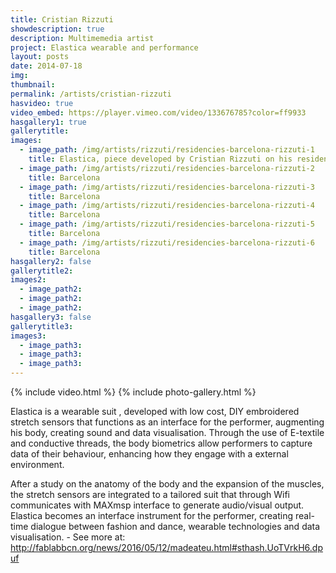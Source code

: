 ```yaml
---
title: Cristian Rizzuti
showdescription: true
description: Multimemedia artist
project: Elastica wearable and performance
layout: posts
date: 2014-07-18
img: 
thumbnail: 
permalink: /artists/cristian-rizzuti
hasvideo: true
video_embed: https://player.vimeo.com/video/133676785?color=ff9933
hasgallery1: true   
gallerytitle: 
images:
  - image_path: /img/artists/rizzuti/residencies-barcelona-rizzuti-1
    title: Elastica, piece developed by Cristian Rizzuti on his residency @ Fab Lab Barcelona
  - image_path: /img/artists/rizzuti/residencies-barcelona-rizzuti-2
    title: Barcelona
  - image_path: /img/artists/rizzuti/residencies-barcelona-rizzuti-3
    title: Barcelona
  - image_path: /img/artists/rizzuti/residencies-barcelona-rizzuti-4
    title: Barcelona
  - image_path: /img/artists/rizzuti/residencies-barcelona-rizzuti-5
    title: Barcelona
  - image_path: /img/artists/rizzuti/residencies-barcelona-rizzuti-6
    title: Barcelona
hasgallery2: false       
gallerytitle2:  
images2:
  - image_path2: 
  - image_path2: 
  - image_path2: 
hasgallery3: false    
gallerytitle3:  
images3:
  - image_path3: 
  - image_path3: 
  - image_path3:    
---
```


{% include video.html %}
{% include photo-gallery.html %}

Elastica is a wearable suit , developed with low cost, DIY embroidered stretch sensors that functions as an interface for the performer, augmenting his body, creating sound and data visualisation. Through the use of E-textile and conductive threads, the body biometrics allow performers to capture data of their behaviour, enhancing how they engage with a external environment. 

After a study on the anatomy of the body and the expansion of the muscles, the stretch sensors are integrated to a tailored suit that through Wifi communicates with MAXmsp interface to generate audio/visual output. Elastica becomes an interface instrument for the performer, creating real-time dialogue between fashion and dance, wearable technologies and data visualisation. - See more at: http://fablabbcn.org/news/2016/05/12/madeateu.html#sthash.UoTVrkH6.dpuf





